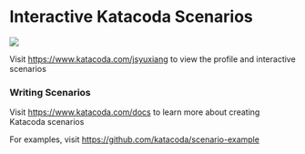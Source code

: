 # Interactive Katacoda Scenarios

[![](http://shields.katacoda.com/katacoda/jsyuxiang/count.svg)](https://www.katacoda.com/jsyuxiang "Get your profile on Katacoda.com")

Visit https://www.katacoda.com/jsyuxiang to view the profile and interactive scenarios

### Writing Scenarios
Visit https://www.katacoda.com/docs to learn more about creating Katacoda scenarios

For examples, visit https://github.com/katacoda/scenario-example
